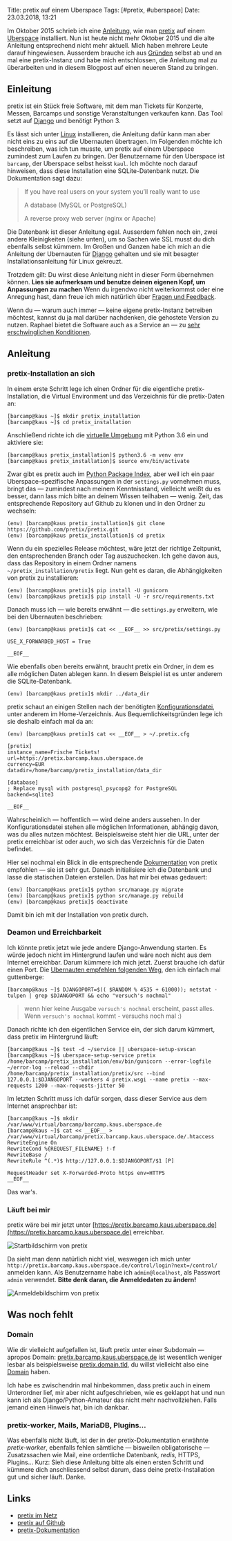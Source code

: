Title: pretix auf einem Uberspace
Tags: [#pretix, #uberspace]
Date: 23.03.2018, 13:21

Im Oktober 2015 schrieb ich eine [Anleitung](/2015/pretix-auf-einem-uberspace-installieren/), wie man [pretix](https://github.com/pretix/pretix) auf einem [Uberspace](https://uberspace.de) installiert. Nun ist heute nicht mehr Oktober 2015 und die alte Anleitung entsprechend nicht mehr aktuell. Mich haben mehrere Leute darauf hingewiesen. Ausserdem brauche ich aus [Gründen](/2018/osstatus-com/) selbst ab und an mal eine pretix-Instanz und habe mich entschlossen, die Anleitung mal zu überarbeiten und in diesem Blogpost auf einen neueren Stand zu bringen.

## Einleitung

pretix ist ein Stück freie Software, mit dem man Tickets für Konzerte, Messen, Barcamps und sonstige Veranstaltungen verkaufen kann. Das Tool setzt auf [Django](https://www.djangoproject.com) und benötigt Python 3. 

Es lässt sich unter [Linux](https://docs.pretix.eu/en/latest/admin/installation/manual_smallscale.html) installieren, die Anleitung dafür kann man aber nicht eins zu eins auf die Ubernauten übertragen. Im Folgenden möchte ich beschreiben, was ich tun musste, um pretix auf einem Uberspace zumindest zum Laufen zu bringen. Der Benutzername für den Uberspace ist `barcamp`, der Uberspace selbst heisst `kaul`. Ich möchte noch darauf hinweisen, dass diese Installation eine SQLite-Datenbank nutzt. Die Dokumentation sagt dazu:

> If you have real users on your system you’ll really want to use
>
> A database (MySQL or PostgreSQL)
>
> A reverse proxy web server (nginx or Apache)

Die Datenbank ist dieser Anleitung egal. Ausserdem fehlen noch ein, zwei andere Kleinigkeiten (siehe unten), um so Sachen wie SSL musst du dich ebenfalls selbst kümmern. Im Großen und Ganzen habe ich mich an die Anleitung der Ubernauten für [Django](https://wiki.uberspace.de/cool:django) gehalten und sie mit besagter Installationsanleitung für Linux gekreuzt. 

Trotzdem gilt: Du wirst diese Anleitung nicht in dieser Form übernehmen können. **Lies sie aufmerksam und benutze deinen eigenen Kopf, um Anpassungen zu machen** Wenn du irgendwo nicht weiterkommst oder eine Anregung hast, dann freue ich mich natürlich über [Fragen und Feedback](/about/).

Wenn du — warum auch immer — keine eigene pretix-Instanz betreiben möchtest, kannst du ja mal darüber nachdenken, die gehostete Version zu nutzen. Raphael bietet die Software auch as a Service an — zu [sehr erschwinglichen Konditionen](https://pretix.eu/about/de/pricing).

## Anleitung

### pretix-Installation an sich

In einem erste Schritt lege ich einen Ordner für die eigentliche pretix-Installation, die Virtual Environment und das Verzeichnis für die pretix-Daten an:

    [barcamp@kaus ~]$ mkdir pretix_installation
    [barcamp@kaus ~]$ cd pretix_installation

Anschließend richte ich die [virtuelle Umgebung](https://virtualenv.pypa.io/en/stable/) mit Python 3.6 ein und aktiviere sie:

    [barcamp@kaus pretix_installation]$ python3.6 -m venv env
    [barcamp@kaus pretix_installation]$ source env/bin/activate

Zwar gibt es pretix auch im [Python Package Index](https://de.wikipedia.org/wiki/Pip_(Python)), aber weil ich ein paar Uberspace-spezifische Anpassungen in der `settings.py` vornehmen muss, bringt das — zumindest nach meinem Kenntnisstand, vielleicht weißt du es besser, dann lass mich bitte an deinem Wissen teilhaben — wenig. Zeit, das entsprechende Repository auf Github zu klonen und in den Ordner zu wechseln:

    (env) [barcamp@kaus pretix_installation]$ git clone https://github.com/pretix/pretix.git
    (env) [barcamp@kaus pretix_installation]$ cd pretix

Wenn du ein spezielles Release möchtest, wäre jetzt der richtige Zeitpunkt, den entsprechenden Branch oder Tag auszuchecken. Ich gehe davon aus, dass das Repository in einem Ordner namens `~/pretix_installation/pretix` liegt. Nun geht es daran, die Abhängigkeiten von pretix zu installieren:

    (env) [barcamp@kaus pretix]$ pip install -U gunicorn
    (env) [barcamp@kaus pretix]$ pip install -U -r src/requirements.txt

Danach muss ich — wie bereits erwähnt — die `settings.py` erweitern, wie bei den Ubernauten beschrieben:

    (env) [barcamp@kaus pretix]$ cat << __EOF__ >> src/pretix/settings.py
    
    USE_X_FORWARDED_HOST = True
    
    __EOF__

Wie ebenfalls oben bereits erwähnt, braucht pretix ein Ordner, in dem es alle möglichen Daten ablegen kann. In diesem Beispiel ist es unter anderem die SQLite-Datenbank.

    (env) [barcamp@kaus pretix]$ mkdir ../data_dir

pretix schaut an einigen Stellen nach der benötigten [Konfigurationsdatei](https://docs.pretix.eu/en/latest/admin/config.html), unter anderem im Home-Verzeichnis. Aus Bequemlichkeitsgründen lege ich sie deshalb einfach mal da an:

    (env) [barcamp@kaus pretix]$ cat << __EOF__ > ~/.pretix.cfg
    
    [pretix]
    instance_name=Frische Tickets!
    url=https://pretix.barcamp.kaus.uberspace.de
    currency=EUR
    datadir=/home/barcamp/pretix_installation/data_dir
    
    [database]
    ; Replace mysql with postgresql_psycopg2 for PostgreSQL
    backend=sqlite3
    
    __EOF__

Wahrscheinlich — hoffentlich — wird deine anders aussehen. In der Konfigurationsdatei stehen alle möglichen Informationen, abhängig davon, was du alles nutzen möchtest. Beispielsweise steht hier die URL, unter der pretix erreichbar ist oder auch, wo sich das Verzeichnis für die Daten befindet.

Hier sei nochmal ein Blick in die entsprechende [Dokumentation](https://docs.pretix.eu/en/latest/admin/config.html) von pretix empfohlen — sie ist sehr gut. Danach initialisiere ich die Datenbank und lasse die statischen Dateien erstellen. Das hat mir bei etwas gedauert:

    (env) [barcamp@kaus pretix]$ python src/manage.py migrate
    (env) [barcamp@kaus pretix]$ python src/manage.py rebuild
    (env) [barcamp@kaus pretix]$ deactivate

Damit bin ich mit der Installation von pretix durch.

### Deamon und Erreichbarkeit

Ich könnte pretix jetzt wie jede andere Django-Anwendung starten. Es würde jedoch nicht im Hintergrund laufen und wäre noch nicht aus dem Internet erreichbar. Darum kümmere ich mich jetzt. Zuerst brauche ich dafür einen Port. Die [Ubernauten empfehlen folgenden Weg](https://wiki.uberspace.de/cool:django#deamon_einrichten), den ich einfach mal guttenberge:

    [barcamp@kaus ~]$ DJANGOPORT=$(( $RANDOM % 4535 + 61000)); netstat -tulpen | grep $DJANGOPORT && echo "versuch's nochmal"

>  wenn hier keine Ausgabe `versuch's nochmal` erscheint, passt alles. Wenn `versuch's nochmal` kommt - versuchs noch mal :)

Danach richte ich den eigentlichen Service ein, der sich darum kümmert, dass pretix im Hintergrund läuft:

    [barcamp@kaus ~]$ test -d ~/service || uberspace-setup-svscan 
    [barcamp@kaus ~]$ uberspace-setup-service pretix /home/barcamp/pretix_installation/env/bin/gunicorn --error-logfile ~/error-log --reload --chdir /home/barcamp/pretix_installation/pretix/src --bind 127.0.0.1:$DJANGOPORT --workers 4 pretix.wsgi --name pretix --max-requests 1200 --max-requests-jitter 50

Im letzten Schritt muss ich dafür sorgen, dass dieser Service aus dem Internet ansprechbar ist:

    [barcamp@kaus ~]$ mkdir /var/www/virtual/barcamp/barcamp.kaus.uberspace.de
    [barcamp@kaus ~]$ cat << __EOF__ > /var/www/virtual/barcamp/pretix.barcamp.kaus.uberspace.de/.htaccess
    RewriteEngine On
    RewriteCond %{REQUEST_FILENAME} !-f
    RewriteBase /
    RewriteRule ^(.*)$ http://127.0.0.1:$DJANGOPORT/$1 [P]
 
    RequestHeader set X-Forwarded-Proto https env=HTTPS
    __EOF__

Das war's.

### Läuft bei mir

pretix wäre bei mir jetzt unter [https://pretix.barcamp.kaus.uberspace.de](https://pretix.barcamp.kaus.uberspace.de) erreichbar.

![Startbildschirm von pretix](/img/IMG_132_pretix.png)

 Da sieht man denn natürlich nicht viel, weswegen ich mich unter `http://pretix.barcamp.kaus.uberspace.de/control/login?next=/control/` anmelden kann. Als Benutzername habe ich `admin@localhost`, als Passwort `admin` verwendet. **Bitte denk daran, die Anmeldedaten zu ändern!**
 
![Anmeldebildschirm von pretix](/img/IMG_99.png)

## Was noch fehlt

### Domain

Wie dir vielleicht aufgefallen ist, läuft pretix unter einer Subdomain — apropos Domain: [pretix.barcamp.kaus.uberspace.de](https://pretix.barcamp.kaus.uberspace.de) ist wesentlich weniger lesbar als beispielsweise [pretix.domain.tld](https://pretix.domain.tld), du willst vielleicht also eine [Domain](https://wiki.uberspace.de/domain) haben.

Ich habe es zwischendrin mal hinbekommen, dass pretix auch in einem Unterordner lief, mir aber nicht aufgeschrieben, wie es geklappt hat und nun kann ich als Django/Python-Amateur das nicht mehr nachvollziehen. Falls jemand einen Hinweis hat, bin ich dankbar.

### pretix-worker, Mails, MariaDB, Plugins...

Was ebenfalls nicht läuft, ist der in der pretix-Dokumentation erwähnte *pretix-worker*, ebenfalls fehlen sämtliche — bisweilen obligatorische — Zusatzssachen wie Mail, eine ordentliche Datenbank, *redis*, HTTPS, Plugins... Kurz: Sieh diese Anleitung bitte als einen ersten Schritt und kümmere dich anschliessend selbst darum, dass deine pretix-Installation gut und sicher läuft. Danke.

## Links

- [pretix im Netz](https://pretix.eu/about/de/)
- [pretix auf Github](https://github.com/pretix/pretix)
- [pretix-Dokumentation](https://docs.pretix.eu/en/latest/)
